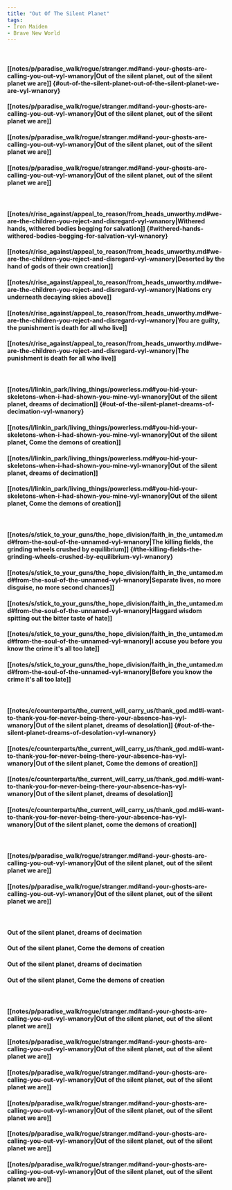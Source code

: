 ```yaml
---
title: "Out Of The Silent Planet"
tags:
- Iron Maiden
- Brave New World
---
```

&nbsp;
#### [[notes/p/paradise_walk/rogue/stranger.md#and-your-ghosts-are-calling-you-out-vyl-wnanory|Out of the silent planet, out of the silent planet we are]] {#out-of-the-silent-planet-out-of-the-silent-planet-we-are-vyl-wnanory}
#### [[notes/p/paradise_walk/rogue/stranger.md#and-your-ghosts-are-calling-you-out-vyl-wnanory|Out of the silent planet, out of the silent planet we are]]
#### [[notes/p/paradise_walk/rogue/stranger.md#and-your-ghosts-are-calling-you-out-vyl-wnanory|Out of the silent planet, out of the silent planet we are]]
#### [[notes/p/paradise_walk/rogue/stranger.md#and-your-ghosts-are-calling-you-out-vyl-wnanory|Out of the silent planet, out of the silent planet we are]]
&nbsp;
#### [[notes/r/rise_against/appeal_to_reason/from_heads_unworthy.md#we-are-the-children-you-reject-and-disregard-vyl-wnanory|Withered hands, withered bodies begging for salvation]] {#withered-hands-withered-bodies-begging-for-salvation-vyl-wnanory}
#### [[notes/r/rise_against/appeal_to_reason/from_heads_unworthy.md#we-are-the-children-you-reject-and-disregard-vyl-wnanory|Deserted by the hand of gods of their own creation]]
#### [[notes/r/rise_against/appeal_to_reason/from_heads_unworthy.md#we-are-the-children-you-reject-and-disregard-vyl-wnanory|Nations cry underneath decaying skies above]]
#### [[notes/r/rise_against/appeal_to_reason/from_heads_unworthy.md#we-are-the-children-you-reject-and-disregard-vyl-wnanory|You are guilty, the punishment is death for all who live]]
#### [[notes/r/rise_against/appeal_to_reason/from_heads_unworthy.md#we-are-the-children-you-reject-and-disregard-vyl-wnanory|The punishment is death for all who live]]
&nbsp;
#### [[notes/l/linkin_park/living_things/powerless.md#you-hid-your-skeletons-when-i-had-shown-you-mine-vyl-wnanory|Out of the silent planet, dreams of decimation]] {#out-of-the-silent-planet-dreams-of-decimation-vyl-wnanory}
#### [[notes/l/linkin_park/living_things/powerless.md#you-hid-your-skeletons-when-i-had-shown-you-mine-vyl-wnanory|Out of the silent planet, Come the demons of creation]]
#### [[notes/l/linkin_park/living_things/powerless.md#you-hid-your-skeletons-when-i-had-shown-you-mine-vyl-wnanory|Out of the silent planet, dreams of decimation]]
#### [[notes/l/linkin_park/living_things/powerless.md#you-hid-your-skeletons-when-i-had-shown-you-mine-vyl-wnanory|Out of the silent planet, Come the demons of creation]]
&nbsp;
#### [[notes/s/stick_to_your_guns/the_hope_division/faith_in_the_untamed.md#from-the-soul-of-the-unnamed-vyl-wnanory|The killing fields, the grinding wheels crushed by equilibrium]] {#the-killing-fields-the-grinding-wheels-crushed-by-equilibrium-vyl-wnanory}
#### [[notes/s/stick_to_your_guns/the_hope_division/faith_in_the_untamed.md#from-the-soul-of-the-unnamed-vyl-wnanory|Separate lives, no more disguise, no more second chances]]
#### [[notes/s/stick_to_your_guns/the_hope_division/faith_in_the_untamed.md#from-the-soul-of-the-unnamed-vyl-wnanory|Haggard wisdom spitting out the bitter taste of hate]]
#### [[notes/s/stick_to_your_guns/the_hope_division/faith_in_the_untamed.md#from-the-soul-of-the-unnamed-vyl-wnanory|I accuse you before you know the crime it's all too late]]
#### [[notes/s/stick_to_your_guns/the_hope_division/faith_in_the_untamed.md#from-the-soul-of-the-unnamed-vyl-wnanory|Before you know the crime it's all too late]]
&nbsp;
#### [[notes/c/counterparts/the_current_will_carry_us/thank_god.md#i-want-to-thank-you-for-never-being-there-your-absence-has-vyl-wnanory|Out of the silent planet, dreams of desolation]] {#out-of-the-silent-planet-dreams-of-desolation-vyl-wnanory}
#### [[notes/c/counterparts/the_current_will_carry_us/thank_god.md#i-want-to-thank-you-for-never-being-there-your-absence-has-vyl-wnanory|Out of the silent planet, Come the demons of creation]]
#### [[notes/c/counterparts/the_current_will_carry_us/thank_god.md#i-want-to-thank-you-for-never-being-there-your-absence-has-vyl-wnanory|Out of the silent planet, dreams of desolation]]
#### [[notes/c/counterparts/the_current_will_carry_us/thank_god.md#i-want-to-thank-you-for-never-being-there-your-absence-has-vyl-wnanory|Out of the silent planet, come the demons of creation]]
&nbsp;
#### [[notes/p/paradise_walk/rogue/stranger.md#and-your-ghosts-are-calling-you-out-vyl-wnanory|Out of the silent planet, out of the silent planet we are]]
#### [[notes/p/paradise_walk/rogue/stranger.md#and-your-ghosts-are-calling-you-out-vyl-wnanory|Out of the silent planet, out of the silent planet we are]]
&nbsp;
#### Out of the silent planet, dreams of decimation
#### Out of the silent planet, Come the demons of creation
#### Out of the silent planet, dreams of decimation
#### Out of the silent planet, Come the demons of creation
&nbsp;
#### [[notes/p/paradise_walk/rogue/stranger.md#and-your-ghosts-are-calling-you-out-vyl-wnanory|Out of the silent planet, out of the silent planet we are]]
#### [[notes/p/paradise_walk/rogue/stranger.md#and-your-ghosts-are-calling-you-out-vyl-wnanory|Out of the silent planet, out of the silent planet we are]]
#### [[notes/p/paradise_walk/rogue/stranger.md#and-your-ghosts-are-calling-you-out-vyl-wnanory|Out of the silent planet, out of the silent planet we are]]
#### [[notes/p/paradise_walk/rogue/stranger.md#and-your-ghosts-are-calling-you-out-vyl-wnanory|Out of the silent planet, out of the silent planet we are]]
#### [[notes/p/paradise_walk/rogue/stranger.md#and-your-ghosts-are-calling-you-out-vyl-wnanory|Out of the silent planet, out of the silent planet we are]]
#### [[notes/p/paradise_walk/rogue/stranger.md#and-your-ghosts-are-calling-you-out-vyl-wnanory|Out of the silent planet, out of the silent planet we are]]
